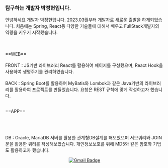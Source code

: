 ### 탐구하는 개발자 박정현입니다.

<div>
  안녕하세요 개발자 박정현입니다. 2023.03월부터 개발자로 새로운 출발을 하게되었습니다. 처음에는 Spring, React등 다양한 기술들에 대해서 배우고 FullStack개발자의 역량을 키우기 시작했습니다.
  <br></br>
</div>
  <br></br>
<div>
==WEB==
  <br></br>
  FRONT : JS기반 라이브러리 React를 활용하여 페이지를 구성했으며, React Hook을 사용하여 생명주기를 관리하였습니다.
  <br></br>
  BACK : Spring Boot를 활용하여 MyBatis와 Lombok과 같은 Java기반의 라이브러리를 활용하여 프로젝트를 만들었습니다. 요청은 REST 규칙에 맞게 작성하고자 했습니다.
  <br></br>

==APP==
  <br></br>
  
  <br></br>
  DB : Oracle, MariaDB 서버를 활용한 관계형DB설계를 해보았으며 서브쿼리와 JOIN문을 활용한 쿼리를 작성해보았습니다. 개인정보보호를 위해 MD5와 같은 암호화 기법도 활용하고자 했습니다.
</div>

<div align = "center">

 [![Gmail Badge](https://img.shields.io/badge/Gmail-d14836?style=flat-square&logo=Gmail&logoColor=white&link=mailto:qgam12123@gmail.com)](mailto:qgam12123@gmail.com)
</div>


<!--
**Qiga/Qiga** is a ✨ _special_ ✨ repository because its `README.md` (this file) appears on your GitHub profile.

Here are some ideas to get you started:

- 🔭 I’m currently working on ...
- 🌱 I’m currently learning ...
- 👯 I’m looking to collaborate on ...
- 🤔 I’m looking for help with ...
- 💬 Ask me about ...
- 📫 How to reach me: ...
- 😄 Pronouns: ...
- ⚡ Fun fact: ...
-->
